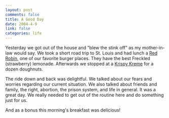 ```yaml
--- 
layout: post
comments: false
title: A Good Day
date: 2004-4-9
link: false
categories: life
---
```

Yesterday we got out of the house and "blew the stink off" as my mother-in-law would say. We took a short road trip to St. Louis and had lunch a <a href="http://www.redrobin.com" title="Red Robin">Red Robin</a>, one of our favorite burger places. They have the best Freckled (strawberry) lemonade. Afterwards we stopped at a <a href="http://www.krispykreme.com" title="Krispy Kreme">Krispy Kreme</a> for a dozen doughnuts.

The ride down and back was delightful. We talked about our fears and worries regarding our current situation. We also talked about friends and family, the right, abortion, the prison system, and life in general. It was a great day. We really needed to get out of the routine here and do something just for us.

And as a bonus this morning's breakfast was delicious!
